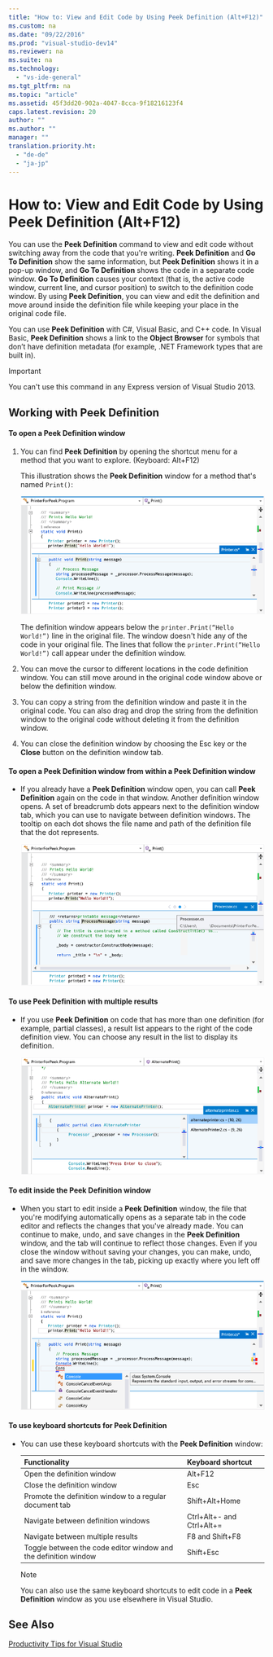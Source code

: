```yaml
---
title: "How to: View and Edit Code by Using Peek Definition (Alt+F12)"
ms.custom: na
ms.date: "09/22/2016"
ms.prod: "visual-studio-dev14"
ms.reviewer: na
ms.suite: na
ms.technology: 
  - "vs-ide-general"
ms.tgt_pltfrm: na
ms.topic: "article"
ms.assetid: 45f3dd20-902a-4047-8cca-9f18216123f4
caps.latest.revision: 20
author: ""
ms.author: ""
manager: ""
translation.priority.ht: 
  - "de-de"
  - "ja-jp"
---
```

# How to: View and Edit Code by Using Peek Definition (Alt+F12)
You can use the **Peek Definition** command to view and edit code without switching away from the code that you're writing. **Peek Definition** and **Go To Definition** show the same information, but **Peek Definition** shows it in a pop-up window, and **Go To Definition** shows the code in a separate code window. **Go To Definition** causes your context (that is, the active code window, current line, and cursor position) to switch to the definition code window. By using **Peek Definition**, you  can view and edit the definition and move around inside the definition file while keeping your place in the original code file.  
  
 You can use **Peek Definition** with C#, Visual Basic, and C++ code. In Visual Basic, **Peek Definition** shows a link to the **Object Browser** for symbols that don’t have definition metadata (for example, .NET Framework types that are built in).  
  
> [!IMPORTANT]
>  You can't use this command in any Express version of Visual Studio 2013.  
  
## Working with Peek Definition  
  
#### To open a Peek Definition window  
  
1.  You can find **Peek Definition** by opening the shortcut menu for a method that you want to explore. (Keyboard: Alt+F12)  
  
     This illustration shows the **Peek Definition** window for a method that's named `Print()`:  
  
     ![Peek Window](../vs140/media/peekwindow.png "PeekWindow")  
  
     The definition window appears below the `printer.Print(“Hello World!”)` line in the original file. The window doesn't hide any of the code in your original file. The lines that follow the `printer.Print(“Hello World!”)` call appear under the definition window.  
  
2.  You can move the cursor to different locations in the code definition window. You can still move around in the original code window above or below the definition window.  
  
3.  You can copy a string from the definition window and paste it in the original code. You can also drag and drop the string from the definition window to the original code without deleting it from the definition window.  
  
4.  You can close the definition window by choosing the Esc key or the **Close** button on the definition window tab.  
  
#### To open a Peek Definition window from within a Peek Definition window  
  
-   If you already have a **Peek Definition** window open, you can call **Peek Definition** again on the code in that window. Another definition window opens. A set of breadcrumb dots appears next to the definition window tab, which you can use to navigate between definition windows. The tooltip on each dot shows the file name and path of the definition file that the dot represents.  
  
     ![Peek window within a Peek window](../vs140/media/peekwithinpeek.png "PeekWithinPeek")  
  
#### To use Peek Definition with multiple results  
  
-   If you use **Peek Definition** on code that has more than one definition (for example, partial classes), a result list appears to the right of the code definition view. You can choose any result in the list to display its definition.  
  
     ![Peek window from multiple results](../vs140/media/peekmultiple.png "PeekMultiple")  
  
#### To edit inside the Peek Definition window  
  
-   When you start to edit inside a **Peek Definition** window, the file that you're modifying automatically opens as a separate tab in the code editor and reflects the changes that you've already made. You can continue to make, undo, and save changes in the **Peek Definition** window, and the tab will continue to reflect those changes. Even if you close the window without saving your changes, you can make, undo, and save more changes in the tab, picking up exactly where you left off in the window.  
  
     ![Editing within a Peek window](../vs140/media/peekedit.png "PeekEdit")  
  
#### To use keyboard shortcuts for Peek Definition  
  
-   You can use these keyboard shortcuts with the **Peek Definition** window:  
  
    |Functionality|Keyboard shortcut|  
    |-------------------|-----------------------|  
    |Open the definition window|Alt+F12|  
    |Close the definition window|Esc|  
    |Promote the definition window to a regular document tab|Shift+Alt+Home|  
    |Navigate between definition windows|Ctrl+Alt+- and Ctrl+Alt+=|  
    |Navigate between multiple results|F8 and Shift+F8|  
    |Toggle between the code editor window and the definition window|Shift+Esc|  
  
    > [!NOTE]
    >  You can also use the same keyboard shortcuts to edit code in a **Peek Definition** window as you use elsewhere in Visual Studio.  
  
## See Also  
 [Productivity Tips for Visual Studio](../vs140/productivity-tips-for-visual-studio.md)